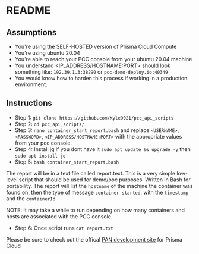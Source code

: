 # README

## Assumptions

* You're using the SELF-HOSTED version of Prisma Cloud Compute
* You're using ubuntu 20.04
* You're able to reach your PCC console from your ubuntu 20.04 machine
* You understand <IP_ADDRESS/HOSTNAME:PORT> should look something like: `192.39.1.3:38290` or `pcc-demo-deploy.io:40349`
* You would know how to harden this process if working in a production environment. 

## Instructions
* Step 1: `git clone https://github.com/Kyle9021/pcc_api_scripts`
* Step 2: `cd pcc_api_scripts/`
* Step 3: `nano container_start_report.bash` and replace `<USERNAME>`, `<PASSWORD>`, `<IP_ADDRESS/HOSTNAME:PORT>` with the appropriate values from your pcc console. 
* Step 4: Install jq if you dont have it `sudo apt update && upgrade -y` then `sudo apt install jq`
* Step 5: `bash container_start_report.bash`

The report will be in a text file called report.text. This is a very simple low-level script that should be used for demo/poc purposes. Written in Bash for portability. The report will list the `hostname` of the machine the container was found on, then the type of message `container started`, with the `timestamp` and the `containerId`

NOTE: It may take a while to run depending on how many containers and hosts are associated with the PCC console. 

* Step 6: Once script runs `cat report.txt`

Please be sure to check out the offical [PAN development site](https://prisma.pan.dev/) for Prisma Cloud 

